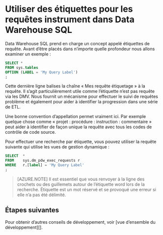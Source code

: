 <properties
   pageTitle="Utiliser des étiquettes aux requêtes instrument dans SQL Data Warehouse | Microsoft Azure"
   description="Conseils pour l’utilisation des étiquettes de requêtes instrument dans SQL Azure Data Warehouse pour développer des solutions."
   services="sql-data-warehouse"
   documentationCenter="NA"
   authors="jrowlandjones"
   manager="barbkess"
   editor=""/>

<tags
   ms.service="sql-data-warehouse"
   ms.devlang="NA"
   ms.topic="article"
   ms.tgt_pltfrm="NA"
   ms.workload="data-services"
   ms.date="06/14/2016"
   ms.author="jrj;barbkess;sonyama"/>

# <a name="use-labels-to-instrument-queries-in-sql-data-warehouse"></a>Utiliser des étiquettes pour les requêtes instrument dans Data Warehouse SQL
Data Warehouse SQL prend en charge un concept appelé étiquettes de requête. Avant d’être placés dans n’importe quelle profondeur nous allons examiner un exemple :

```sql
SELECT *
FROM sys.tables
OPTION (LABEL = 'My Query Label')
;
```

Cette dernière ligne balises la chaîne « Mes requête étiquetage » à la requête. Il s’agit particulièrement utile comme l’étiquette n’est pas requête via les DMV. Nous fournit un mécanisme pour effectuer le suivi de requêtes problème et également pour aider à identifier la progression dans une série de ETL.

Une bonne convention d’appellation permet vraiment ici. Par exemple quelque chose comme « projet : procédure : instruction : commentaire » peut aider à identifier de façon unique la requête avec tous les codes de contrôle de code source.

Pour effectuer une recherche par étiquette, vous pouvez utiliser la requête suivante qui utilise les vues de gestion dynamique :

```sql
SELECT  *
FROM    sys.dm_pdw_exec_requests r
WHERE   r.[label] = 'My Query Label'
;
```

> [AZURE.NOTE] Il est essentiel que vous renvoyer à la ligne des crochets ou des guillemets autour de l’étiquette word lors de la recherche. Étiquette est un mot réservé et se provoqué une erreur si elle n’a pas été délimité.


## <a name="next-steps"></a>Étapes suivantes
Pour obtenir d’autres conseils de développement, voir [vue d’ensemble du développement][].

<!--Image references-->

<!--Article references-->
[vue d’ensemble de développement]: sql-data-warehouse-overview-develop.md

<!--MSDN references-->

<!--Other Web references-->

